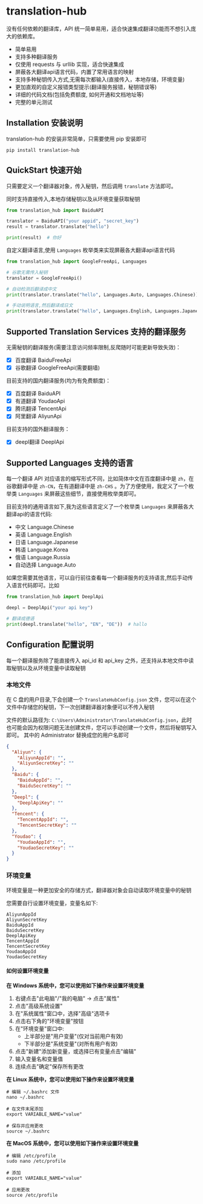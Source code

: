 # translation-hub

没有任何依赖的翻译库，API 统一简单易用，适合快速集成翻译功能而不想引入庞大的依赖库。

- 简单易用
- 支持多种翻译服务
- 仅使用 requests 与 urllib 实现，适合快速集成
- 屏蔽各大翻译api语言代码，内置了常用语言的映射
- 支持多种秘钥传入方式,无需每次都输入(直接传入，本地存储，环境变量)
- 更加直观的自定义报错类型提示(翻译服务报错，秘钥错误等)
- 详细的代码文档(包括免费额度, 如何开通和文档地址等)
- 完整的单元测试

## Installation 安装说明

translation-hub 的安装非常简单，只需要使用 pip 安装即可

```shell
pip install translation-hub
```

## QuickStart 快速开始

只需要定义一个翻译器对象，传入秘钥，然后调用 `translate` 方法即可。

同时支持直接传入,本地存储秘钥以及从环境变量获取秘钥

```python
from translation_hub import BaiduAPI

translator = BaiduAPI("your appid", "secret_key")
result = translator.translate("hello")

print(result)  # 你好
```

自定义翻译语言,使用 `Languages` 枚举类来实现屏蔽各大翻译api语言代码

```python
from translation_hub import GoogleFreeApi, Languages

# 谷歌无需传入秘钥
translator = GoogleFreeApi()

# 自动检测后翻译成中文
print(translator.translate("hello", Languages.Auto, Languages.Chinese))  # 你好

# 手动说明语言,然后翻译成日文
print(translator.translate("hello", Languages.English, Languages.Japanese))  # こんにちは
```

## Supported Translation Services 支持的翻译服务

无需秘钥的翻译服务(需要注意访问频率限制,反爬随时可能更新导致失效)：

- [x] 百度翻译 BaiduFreeApi
- [x] 谷歌翻译 GoogleFreeApi(需要翻墙)

目前支持的国内翻译服务(均为有免费额度)：

- [x] 百度翻译 BaiduAPI
- [x] 有道翻译 YoudaoApi
- [x] 腾讯翻译 TencentApi
- [x] 阿里翻译 AliyunApi

目前支持的国外翻译服务：

- [x] deepl翻译 DeeplApi

## Supported Languages 支持的语言

每一个翻译 API 对应语言的缩写形式不同，比如简体中文在百度翻译中是 `zh`，在谷歌翻译中是 `zh-CN`，在有道翻译中是 `zh-CHS`
。为了方便使用，我定义了一个枚举类 `Languages` 来屏蔽这些细节，直接使用枚举类即可。

目前支持的通用语言如下,我为这些语言定义了一个枚举类 `Languages` 来屏蔽各大翻译api的语言代码:

- 中文 Language.Chinese
- 英语 Language.English
- 日语 Language.Japanese
- 韩语 Language.Korea
- 俄语 Language.Russia
- 自动选择 Language.Auto

如果您需要其他语言，可以自行前往查看每一个翻译服务的支持语言,然后手动传入语言代码即可。比如

```python
from translation_hub import DeeplApi

deepl = DeeplApi("your api key")

# 翻译成德语
print(deepl.translate("hello", "EN", "DE"))  # hallo
```

## Configuration 配置说明

每一个翻译服务除了能直接传入 api_id 和 api_key 之外，还支持从本地文件中读取秘钥以及从环境变量中读取秘钥

### 本地文件

在 C 盘的用户目录,下会创建一个 `TranslateHubConfig.json` 文件，您可以在这个文件中存储您的秘钥，下一次创建翻译器对象便可以不传入秘钥

文件的默认路径为: `C:\Users\Administrator\TranslateHubConfig.json`，此时也可能会因为权限问题无法创建文件，您可以手动创建一个文件，然后将秘钥写入即可。
其中的 Administrator 替换成您的用户名即可

```json
{
  "Aliyun": {
    "AliyunAppId": "",
    "AliyunSecretKey": ""
  },
  "Baidu": {
    "BaiduAppId": "",
    "BaiduSecretKey": ""
  },
  "Deepl": {
    "DeeplApiKey": ""
  },
  "Tencent": {
    "TencentAppId": "",
    "TencentSecretKey": ""
  },
  "Youdao": {
    "YoudaoAppId": "",
    "YoudaoSecretKey": ""
  }
}
```

### 环境变量

环境变量是一种更加安全的存储方式，翻译器对象会自动读取环境变量中的秘钥

您需要自行设置环境变量，变量名如下:

```text
AliyunAppId
AliyunSecretKey
BaiduAppId
BaiduSecretKey
DeeplApiKey
TencentAppId
TencentSecretKey
YoudaoAppId
YoudaoSecretKey
```

#### 如何设置环境变量

**在 Windows 系统中，您可以使用如下操作来设置环境变量**

1. 右键点击"此电脑"/"我的电脑" -> 点击"属性"
2. 点击"高级系统设置"
3. 在"系统属性"窗口中，选择"高级"选项卡
4. 点击右下角的"环境变量"按钮
5. 在"环境变量"窗口中:
    - 上半部分是"用户变量"(仅对当前用户有效)
    - 下半部分是"系统变量"(对所有用户有效)
6. 点击"新建"添加新变量，或选择已有变量点击"编辑"
7. 输入变量名和变量值
8. 连续点击"确定"保存所有更改

**在 Linux 系统中，您可以使用如下操作来设置环境变量**

```shell
# 编辑 ~/.bashrc 文件
nano ~/.bashrc

# 在文件末尾添加
export VARIABLE_NAME="value"

# 保存并应用更改
source ~/.bashrc
```

**在 MacOS 系统中，您可以使用如下操作来设置环境变量**

```shell
# 编辑 /etc/profile
sudo nano /etc/profile

# 添加
export VARIABLE_NAME="value"

# 应用更改
source /etc/profile
```